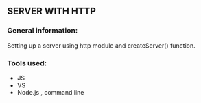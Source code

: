 ## SERVER WITH HTTP

### General information:

Setting up a server using http module and createServer() function.

### Tools used:

+ JS
+ VS
+ Node.js , command line
